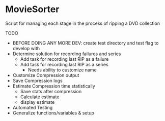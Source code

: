 # MovieSorter
 Script for managing each stage in the process of ripping a DVD collection

TODO
* BEFORE DOING ANY MORE DEV: create test directory and test flag to develop with
* Determine solution for recording failures and series
  * Add task for recording last RIP as a failure
  * Add task for recording last RIP as a series
    * Needs ability to customize name
* Customize Compression output
* Save Compression logs
* Estimate Compression time statistically
  * Save stats after compression
  * Calculate estimate
  * display estimate
* Automated Testing
* Generalize functions/variables & setup
